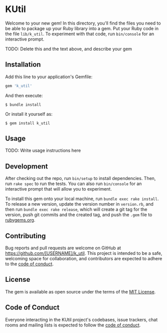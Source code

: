 # KUtil

Welcome to your new gem! In this directory, you'll find the files you need to be able to package up your Ruby library into a gem. Put your Ruby code in the file `lib/k_util`. To experiment with that code, run `bin/console` for an interactive prompt.

TODO: Delete this and the text above, and describe your gem

## Installation

Add this line to your application's Gemfile:

```ruby
gem 'k_util'
```

And then execute:

    $ bundle install

Or install it yourself as:

    $ gem install k_util

## Usage

TODO: Write usage instructions here

## Development

After checking out the repo, run `bin/setup` to install dependencies. Then, run `rake spec` to run the tests. You can also run `bin/console` for an interactive prompt that will allow you to experiment.

To install this gem onto your local machine, run `bundle exec rake install`. To release a new version, update the version number in `version.rb`, and then run `bundle exec rake release`, which will create a git tag for the version, push git commits and the created tag, and push the `.gem` file to [rubygems.org](https://rubygems.org).

## Contributing

Bug reports and pull requests are welcome on GitHub at https://github.com/[USERNAME]/k_util. This project is intended to be a safe, welcoming space for collaboration, and contributors are expected to adhere to the [code of conduct](https://github.com/[USERNAME]/k_util/blob/master/CODE_OF_CONDUCT.md).

## License

The gem is available as open source under the terms of the [MIT License](https://opensource.org/licenses/MIT).

## Code of Conduct

Everyone interacting in the KUtil project's codebases, issue trackers, chat rooms and mailing lists is expected to follow the [code of conduct](https://github.com/[USERNAME]/k_util/blob/master/CODE_OF_CONDUCT.md).
